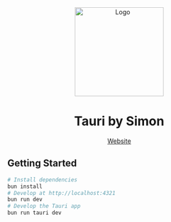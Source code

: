<div align="center"><img src="public/icon.png" alt="Logo" width="200" />

# Tauri by Simon

[Website](https://tauri.by.simon.hyll.nu)

</div>

## Getting Started

```bash
# Install dependencies
bun install
# Develop at http://localhost:4321
bun run dev
# Develop the Tauri app
bun run tauri dev
```
